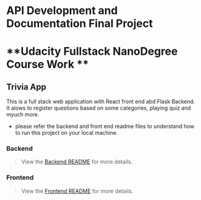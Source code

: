 # API Development and Documentation Final Project
# **Udacity Fullstack NanoDegree Course Work **
## Trivia App


 This is a full stack web application with React front end abd Flask Backend. It alows to register questions based on some categories, playing quiz and myuch more. 
 - please refer the backend and front end readme files to understand how to run this project on your local machine. 

### Backend
> View the [Backend README](./backend/README.md) for more details.
### Frontend
> View the [Frontend README](./frontend/README.md) for more details.
